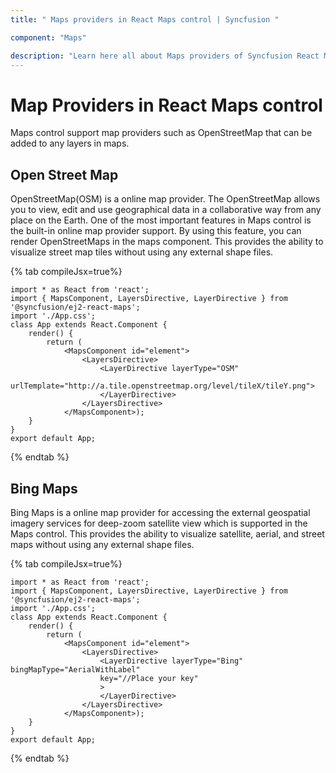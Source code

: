 ```yaml
---
title: " Maps providers in React Maps control | Syncfusion "

component: "Maps"

description: "Learn here all about Maps providers of Syncfusion React Maps control and more."
---
```


# Map Providers in React Maps control

Maps control support map providers such as OpenStreetMap that can be added to any layers in maps.

## Open Street Map

OpenStreetMap(OSM) is a online map provider. The OpenStreetMap allows you to view, edit and use geographical data in a collaborative way from any place on the Earth. One of the most important features in Maps control is the built-in online map provider support. By using this feature, you can render OpenStreetMaps in the maps component. This provides the ability to visualize street map tiles without using any external shape files.

{% tab compileJsx=true%}

``` tsx
import * as React from 'react';
import { MapsComponent, LayersDirective, LayerDirective } from '@syncfusion/ej2-react-maps';
import './App.css';
class App extends React.Component {
    render() {
        return (
            <MapsComponent id="element">
                <LayersDirective>
                    <LayerDirective layerType="OSM"
                        urlTemplate="http://a.tile.openstreetmap.org/level/tileX/tileY.png">
                    </LayerDirective>
                </LayersDirective>
            </MapsComponent>);
    }
}
export default App;
```

{% endtab %}

## Bing Maps

Bing Maps is a online map provider for accessing the external geospatial imagery services for deep-zoom satellite view which is supported in the Maps control. This provides the ability to visualize satellite, aerial, and street maps without using any external shape files.

{% tab compileJsx=true%}

```tsx
import * as React from 'react';
import { MapsComponent, LayersDirective, LayerDirective } from '@syncfusion/ej2-react-maps';
import './App.css';
class App extends React.Component {
    render() {
        return (
            <MapsComponent id="element">
                <LayersDirective>
                    <LayerDirective layerType="Bing" bingMapType="AerialWithLabel"
                    key="//Place your key"
                    >
                    </LayerDirective>
                </LayersDirective>
            </MapsComponent>);
    }
}
export default App;
```

{% endtab %}
